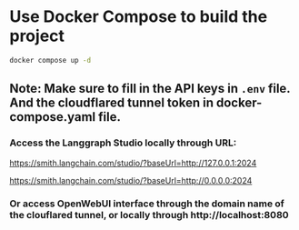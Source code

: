 # Use Docker Compose to build the project
```bash
docker compose up -d
```
## Note: Make sure to fill in the API keys in ```.env``` file. And the cloudflared tunnel token in docker-compose.yaml file.

### Access the Langgraph Studio locally through URL: 
https://smith.langchain.com/studio/?baseUrl=http://127.0.0.1:2024

https://smith.langchain.com/studio/?baseUrl=http://0.0.0.0:2024
### Or access OpenWebUI interface through the domain name of the clouflared tunnel, or locally through http://localhost:8080

